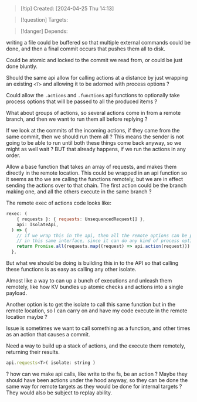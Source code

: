 
>[!tip] Created: [2024-04-25 Thu 14:13]

>[!question] Targets: 

>[!danger] Depends: 

writing a file could be buffered so that multiple external commands could be done, and then a final commit occurs that pushes them all to disk.

Could be atomic and locked to the commit we read from, or could be just done bluntly.

Should the same api allow for calling actions at a distance by just wrapping an existing `<T>` and allowing it to be adorned with process options ?

Could allow the `.actions` and `.functions` api functions to optionally take process options that will be passed to all the produced items ?

What about groups of actions, so several actions come in from a remote branch, and then we want to run them all before replying ?

If we look at the commits of the incoming actions, if they came from the same commit, then we should run them all ?  This means the sender is not going to be able to run until both these things come back anyway, so we might as well wait ?
BUT that already happens, if we run the actions in any order.

Allow a base function that takes an array of requests, and makes them directly in the remote location.  This could be wrapped in an api function so it seems as tho we are calling the functions remotely, but we are in effect sending the actions over to that chain.  The first action could be the branch making one, and all the others execute in the same branch ?

The remote exec of actions code looks like:

```js
rexec: (
    { requests }: { requests: UnsequencedRequest[] },
    api: IsolateApi,
  ) => {
    // if we wrap this in the api, then all the remote options can be provided
    // in this same interface, since it can do any kind of process option
    return Promise.all(requests.map((request) => api.action(request)))
  },
```
But what we should be doing is building this in to the API so that calling these functions is as easy as calling any other isolate.

Almost like a way to can up a bunch of executions and unleash them remotely, like how KV bundles up atomic checks and actions into a single payload.

Another option is to get the isolate to call this same function but in the remote location, so I can carry on and have my code execute in the remote location maybe ?

Issue is sometimes we want to call something as a function, and other times as an action that causes a commit.

Need a way to build up a stack of actions, and the execute them remotely, returning their results.

```js
api.requests<T>( isolate: string )
```

? how can we make api calls, like write to the fs, be an action ?
Maybe they should have been actions under the hood anyway, so they can be done the same way for remote targets as they would be done for internal targets ?
They would also be subject to replay ability.